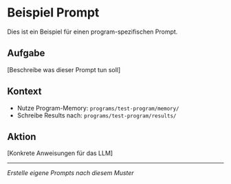 # Beispiel Prompt

Dies ist ein Beispiel für einen program-spezifischen Prompt.

## Aufgabe
[Beschreibe was dieser Prompt tun soll]

## Kontext
- Nutze Program-Memory: `programs/test-program/memory/`
- Schreibe Results nach: `programs/test-program/results/`

## Aktion
[Konkrete Anweisungen für das LLM]

---
*Erstelle eigene Prompts nach diesem Muster*